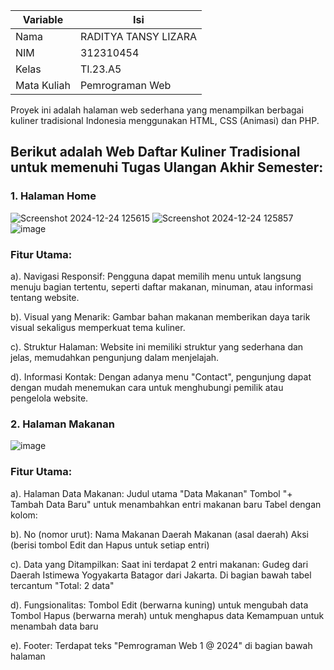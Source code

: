 | Variable | Isi |
| -------- | --- |
| Nama | RADITYA TANSY LIZARA  |
| NIM | 312310454 |
| Kelas | TI.23.A5 |
| Mata Kuliah | Pemrograman Web |

Proyek ini adalah halaman web sederhana yang menampilkan berbagai kuliner tradisional Indonesia menggunakan HTML, CSS (Animasi) dan PHP.

## Berikut adalah Web Daftar Kuliner Tradisional untuk memenuhi Tugas Ulangan Akhir Semester:

### 1. Halaman Home

![Screenshot 2024-12-24 125615](https://github.com/user-attachments/assets/e273f454-f004-43a1-b42e-c0c9fd215d16)
![Screenshot 2024-12-24 125857](https://github.com/user-attachments/assets/efae3780-92e5-4612-919d-1cb1da749a5d)
![image](https://github.com/user-attachments/assets/dc970086-4b6e-4758-b6f5-6867e2244c4f)

### **Fitur Utama:**

a). Navigasi Responsif:
Pengguna dapat memilih menu untuk langsung menuju bagian tertentu, seperti daftar makanan, minuman, atau informasi tentang website.

b). Visual yang Menarik:
Gambar bahan makanan memberikan daya tarik visual sekaligus memperkuat tema kuliner.

c). Struktur Halaman:
Website ini memiliki struktur yang sederhana dan jelas, memudahkan pengunjung dalam menjelajah.

d). Informasi Kontak:
Dengan adanya menu "Contact", pengunjung dapat dengan mudah menemukan cara untuk menghubungi pemilik atau pengelola website.

### 2. Halaman Makanan

![image](https://github.com/user-attachments/assets/1c68562d-5a69-4af0-b166-4b61012943dd)

### **Fitur Utama:**

a). Halaman Data Makanan: 
Judul utama "Data Makanan"
Tombol "+ Tambah Data Baru" untuk menambahkan entri makanan baru
Tabel dengan kolom:

b). No (nomor urut): 
Nama Makanan
Daerah Makanan (asal daerah)
Aksi (berisi tombol Edit dan Hapus untuk setiap entri)

c). Data yang Ditampilkan: 
Saat ini terdapat 2 entri makanan:
Gudeg dari Daerah Istimewa Yogyakarta
Batagor dari Jakarta. 
Di bagian bawah tabel tercantum "Total: 2 data"

d). Fungsionalitas: 
Tombol Edit (berwarna kuning) untuk mengubah data
Tombol Hapus (berwarna merah) untuk menghapus data
Kemampuan untuk menambah data baru

e). Footer: 
Terdapat teks "Pemrograman Web 1 @ 2024" di bagian bawah halaman




